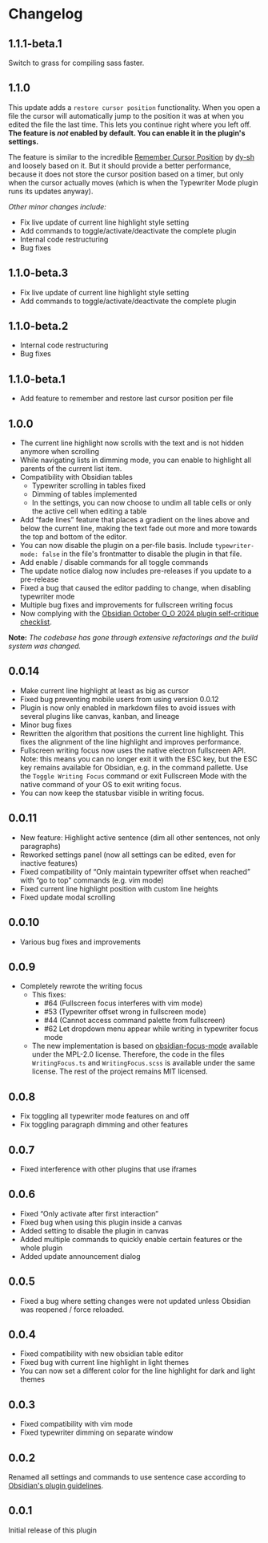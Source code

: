 # Changelog

## 1.1.1-beta.1

Switch to grass for compiling sass faster.

## 1.1.0

This update adds a `restore cursor position` functionality. When you open a file the
cursor will automatically jump to the position it was at when you edited the file the last
time. This lets you continue right where you left off. **The feature is _not_ enabled by
default. You can enable it in the plugin's settings.**

The feature is similar to the incredible [Remember Cursor Position](https://arc.net/l/quote/jmvjfrza) by [dy-sh](https://github.com/dy-sh) and loosely based on it. But it should provide a better performance, because it does not store the cursor position based on a timer, but only when the cursor actually moves (which is when the Typewriter Mode plugin runs its updates anyway).

_Other minor changes include:_

- Fix live update of current line highlight style setting
- Add commands to toggle/activate/deactivate the complete plugin
- Internal code restructuring
- Bug fixes

## 1.1.0-beta.3

- Fix live update of current line highlight style setting
- Add commands to toggle/activate/deactivate the complete plugin

## 1.1.0-beta.2

- Internal code restructuring
- Bug fixes

## 1.1.0-beta.1

- Add feature to remember and restore last cursor position per file

## 1.0.0

- The current line highlight now scrolls with the text and is not hidden anymore when scrolling
- While navigating lists in dimming mode, you can enable to highlight all parents of the current list item.
- Compatibility with Obsidian tables
  - Typewriter scrolling in tables fixed
  - Dimming of tables implemented
  - In the settings, you can now choose to undim all table cells or only the active cell when editing a table
- Add “fade lines” feature that places a gradient on the lines above and below the current line, making the text fade out more and more towards the top and bottom of the editor.
- You can now disable the plugin on a per-file basis. Include `typewriter-mode: false` in the file's frontmatter to disable the plugin in that file.
- Add enable / disable commands for all toggle commands
- The update notice dialog now includes pre-releases if you update to a pre-release
- Fixed a bug that caused the editor padding to change, when disabling typewriter mode
- Multiple bug fixes and improvements for fullscreen writing focus
- Now complying with the [Obsidian October O\_O 2024 plugin self-critique checklist](https://docs.obsidian.md/oo24/plugin).

**Note:** _The codebase has gone through extensive refactorings and the build system was
changed._

## 0.0.14

- Make current line highlight at least as big as cursor
- Fixed bug preventing mobile users from using version 0.0.12
- Plugin is now only enabled in markdown files to avoid issues with several plugins like canvas, kanban, and lineage
- Minor bug fixes
- Rewritten the algorithm that positions the current line highlight. This fixes the alignment of the line highlight and improves performance.
- Fullscreen writing focus now uses the native electron fullscreen API. Note: this means you can no longer exit it with the ESC key, but the ESC key remains available for Obsidian, e.g. in the command pallette. Use the `Toggle Writing Focus` command or exit Fullscreen Mode with the native command of your OS to exit writing focus.
- You can now keep the statusbar visible in writing focus.

## 0.0.11

- New feature: Highlight active sentence (dim all other sentences, not only paragraphs)
- Reworked settings panel (now all settings can be edited, even for inactive features)
- Fixed compatibility of “Only maintain typewriter offset when reached” with “go to top” commands (e.g. vim mode)
- Fixed current line highlight position with custom line heights
- Fixed update modal scrolling

## 0.0.10

- Various bug fixes and improvements

## 0.0.9

- Completely rewrote the writing focus
  - This fixes:
    - \#64 (Fullscreen focus interferes with vim mode)
    - \#53 (Typewriter offset wrong in fullscreen mode)
    - \#44 (Cannot access command palette from fullscreen)
    - \#62 Let dropdown menu appear while writing in typewriter focus mode
  - The new implementation is based on [obsidian-focus-mode](https://github.com/ryanpcmcquen/obsidian-focus-mode) available under the MPL-2.0 license. Therefore, the code in the files `WritingFocus.ts` and `WritingFocus.scss` is available under the same license. The rest of the project remains MIT licensed.

## 0.0.8

- Fix toggling all typewriter mode features on and off
- Fix toggling paragraph dimming and other features

## 0.0.7

- Fixed interference with other plugins that use iframes

## 0.0.6

- Fixed “Only activate after first interaction”
- Fixed bug when using this plugin inside a canvas
- Added setting to disable the plugin in canvas
- Added multiple commands to quickly enable certain features or the whole plugin
- Added update announcement dialog

## 0.0.5

- Fixed a bug where setting changes were not updated unless Obsidian was reopened / force reloaded.

## 0.0.4

- Fixed compatibility with new obsidian table editor
- Fixed bug with current line highlight in light themes
- You can now set a different color for the line highlight for dark and light themes

## 0.0.3

- Fixed compatibility with vim mode
- Fixed typewriter dimming on separate window

## 0.0.2

Renamed all settings and commands to use sentence case according to [Obsidian's plugin guidelines](https://docs.obsidian.md/Plugins/Releasing/Plugin+guidelines#Use+sentence+case+in+UI).

## 0.0.1

Initial release of this plugin
